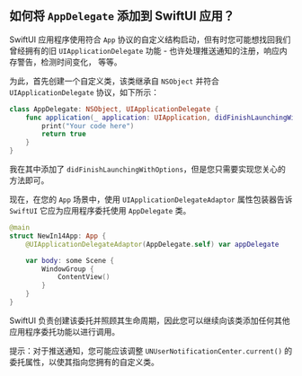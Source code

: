 如何将 `AppDelegate` 添加到 SwiftUI 应用？
---

SwiftUI 应用程序使用符合 `App` 协议的自定义结构启动，但有时您可能想找回我们曾经拥有的旧 `UIApplicationDelegate` 功能 - 也许处理推送通知的注册，响应内存警告，检测时间变化， 等等。

为此，首先创建一个自定义类，该类继承自 `NSObject` 并符合 `UIApplicationDelegate` 协议，如下所示：

```swift
class AppDelegate: NSObject, UIApplicationDelegate {
    func application(_ application: UIApplication, didFinishLaunchingWithOptions launchOptions: [UIApplication.LaunchOptionsKey : Any]? = nil) -> Bool {
        print("Your code here")
        return true
    }
}
```

我在其中添加了 `didFinishLaunchingWithOptions`，但是您只需要实现您关心的方法即可。

现在，在您的 `App` 场景中，使用 `UIApplicationDelegateAdaptor` 属性包装器告诉 `SwiftUI` 它应为应用程序委托使用 `AppDelegate` 类。

```swift
@main
struct NewIn14App: App {
    @UIApplicationDelegateAdaptor(AppDelegate.self) var appDelegate

    var body: some Scene {
        WindowGroup {
            ContentView()
        }
    }
}
```

SwiftUI 负责创建该委托并照顾其生命周期，因此您可以继续向该类添加任何其他应用程序委托功能以进行调用。

提示：对于推送通知，您可能应该调整 `UNUserNotificationCenter.current()` 的委托属性，以使其指向您拥有的自定义类。